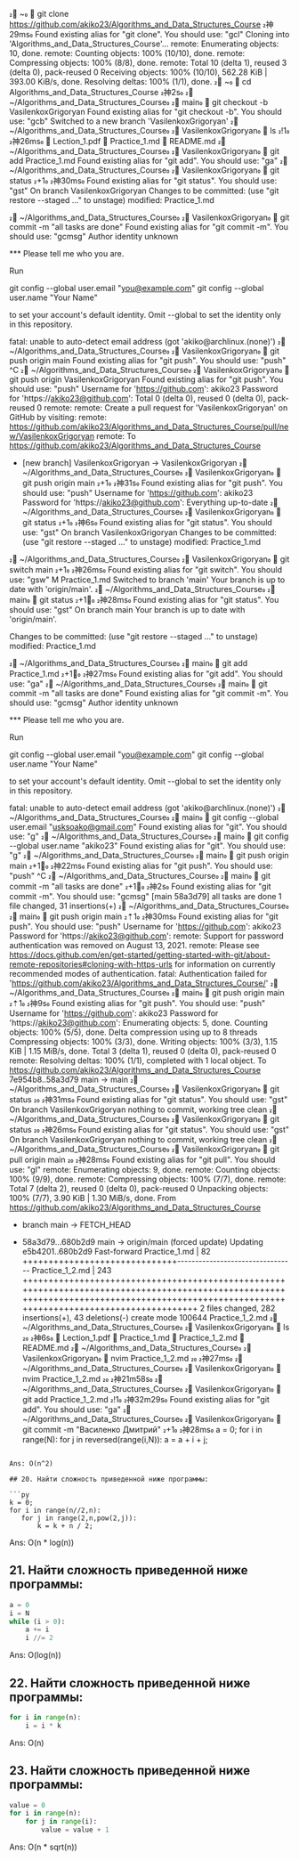  ~  git clone https://github.com/akiko23/Algorithms_and_Data_Structures_Course                                                                                                                       神29ms 
Found existing alias for "git clone". You should use: "gcl"
Cloning into 'Algorithms_and_Data_Structures_Course'...
remote: Enumerating objects: 10, done.
remote: Counting objects: 100% (10/10), done.
remote: Compressing objects: 100% (8/8), done.
remote: Total 10 (delta 1), reused 3 (delta 0), pack-reused 0
Receiving objects: 100% (10/10), 562.28 KiB | 393.00 KiB/s, done.
Resolving deltas: 100% (1/1), done.
 ~  cd Algorithms_and_Data_Structures_Course                                                                                                                                                           神2s 
 ~/Algorithms_and_Data_Structures_Course  main  git checkout -b VasilenkoxGrigoryan
Found existing alias for "git checkout -b". You should use: "gcb"
Switched to a new branch 'VasilenkoxGrigoryan'
 ~/Algorithms_and_Data_Structures_Course  VasilenkoxGrigoryan  ls                  !1 神26ms 
 Lection_1.pdf   Practice_1.md   README.md
 ~/Algorithms_and_Data_Structures_Course  VasilenkoxGrigoryan  git add Practice_1.md 
Found existing alias for "git add". You should use: "ga"
 ~/Algorithms_and_Data_Structures_Course  VasilenkoxGrigoryan  git status          +1 神30ms 
Found existing alias for "git status". You should use: "gst"
On branch VasilenkoxGrigoryan
Changes to be committed:
  (use "git restore --staged <file>..." to unstage)
	modified:   Practice_1.md

 ~/Algorithms_and_Data_Structures_Course  VasilenkoxGrigoryan  git commit -m "all tasks are done"
Found existing alias for "git commit -m". You should use: "gcmsg"
Author identity unknown

*** Please tell me who you are.

Run

  git config --global user.email "you@example.com"
  git config --global user.name "Your Name"

to set your account's default identity.
Omit --global to set the identity only in this repository.

fatal: unable to auto-detect email address (got 'akiko@archlinux.(none)')
 ~/Algorithms_and_Data_Structures_Course  VasilenkoxGrigoryan  git push origin main
Found existing alias for "git push". You should use: "push"
^C
 ~/Algorithms_and_Data_Structures_Course  VasilenkoxGrigoryan  git push origin VasilenkoxGrigoryan
Found existing alias for "git push". You should use: "push"
Username for 'https://github.com': akiko23
Password for 'https://akiko23@github.com': 
Total 0 (delta 0), reused 0 (delta 0), pack-reused 0
remote: 
remote: Create a pull request for 'VasilenkoxGrigoryan' on GitHub by visiting:
remote:      https://github.com/akiko23/Algorithms_and_Data_Structures_Course/pull/new/VasilenkoxGrigoryan
remote: 
To https://github.com/akiko23/Algorithms_and_Data_Structures_Course
 * [new branch]      VasilenkoxGrigoryan -> VasilenkoxGrigoryan
 ~/Algorithms_and_Data_Structures_Course  VasilenkoxGrigoryan  git push origin main +1 神31s 
Found existing alias for "git push". You should use: "push"
Username for 'https://github.com': akiko23
Password for 'https://akiko23@github.com': 
Everything up-to-date
 ~/Algorithms_and_Data_Structures_Course  VasilenkoxGrigoryan  git status            +1 神6s 
Found existing alias for "git status". You should use: "gst"
On branch VasilenkoxGrigoryan
Changes to be committed:
  (use "git restore --staged <file>..." to unstage)
	modified:   Practice_1.md

 ~/Algorithms_and_Data_Structures_Course  VasilenkoxGrigoryan  git switch main     +1 神26ms 
Found existing alias for "git switch". You should use: "gsw"
M	Practice_1.md
Switched to branch 'main'
Your branch is up to date with 'origin/main'.
 ~/Algorithms_and_Data_Structures_Course  main  git status                        +1 神28ms 
Found existing alias for "git status". You should use: "gst"
On branch main
Your branch is up to date with 'origin/main'.

Changes to be committed:
  (use "git restore --staged <file>..." to unstage)
	modified:   Practice_1.md

 ~/Algorithms_and_Data_Structures_Course  main  git add Practice_1.md             +1 神27ms 
Found existing alias for "git add". You should use: "ga"
 ~/Algorithms_and_Data_Structures_Course  main  git commit -m "all tasks are done"
Found existing alias for "git commit -m". You should use: "gcmsg"
Author identity unknown

*** Please tell me who you are.

Run

  git config --global user.email "you@example.com"
  git config --global user.name "Your Name"

to set your account's default identity.
Omit --global to set the identity only in this repository.

fatal: unable to auto-detect email address (got 'akiko@archlinux.(none)')
 ~/Algorithms_and_Data_Structures_Course  main  git config --global user.email "usksoako@gmail.com"
Found existing alias for "git". You should use: "g"
 ~/Algorithms_and_Data_Structures_Course  main  git config --global user.name "akiko23"
Found existing alias for "git". You should use: "g"
 ~/Algorithms_and_Data_Structures_Course  main  git push origin main              +1 神22ms 
Found existing alias for "git push". You should use: "push"
^C
 ~/Algorithms_and_Data_Structures_Course  main  git commit -m "all tasks are done"  +1 神2s 
Found existing alias for "git commit -m". You should use: "gcmsg"
[main 58a3d79] all tasks are done
 1 file changed, 31 insertions(+)
 ~/Algorithms_and_Data_Structures_Course  main  git push origin main               ⇡1 神30ms 
Found existing alias for "git push". You should use: "push"
Username for 'https://github.com': akiko23
Password for 'https://akiko23@github.com': 
remote: Support for password authentication was removed on August 13, 2021.
remote: Please see https://docs.github.com/en/get-started/getting-started-with-git/about-remote-repositories#cloning-with-https-urls for information on currently recommended modes of authentication.
fatal: Authentication failed for 'https://github.com/akiko23/Algorithms_and_Data_Structures_Course/'
 ~/Algorithms_and_Data_Structures_Course  main  git push origin main                 ⇡1 神9s 
Found existing alias for "git push". You should use: "push"
Username for 'https://github.com': akiko23
Password for 'https://akiko23@github.com': 
Enumerating objects: 5, done.
Counting objects: 100% (5/5), done.
Delta compression using up to 8 threads
Compressing objects: 100% (3/3), done.
Writing objects: 100% (3/3), 1.15 KiB | 1.15 MiB/s, done.
Total 3 (delta 1), reused 0 (delta 0), pack-reused 0
remote: Resolving deltas: 100% (1/1), completed with 1 local object.
To https://github.com/akiko23/Algorithms_and_Data_Structures_Course
   7e954b8..58a3d79  main -> main
 ~/Algorithms_and_Data_Structures_Course  VasilenkoxGrigoryan  git status                                                                                                                       神31ms 
Found existing alias for "git status". You should use: "gst"
On branch VasilenkoxGrigoryan
nothing to commit, working tree clean
 ~/Algorithms_and_Data_Structures_Course  VasilenkoxGrigoryan  git status                                                                                                                       神26ms 
Found existing alias for "git status". You should use: "gst"
On branch VasilenkoxGrigoryan
nothing to commit, working tree clean
 ~/Algorithms_and_Data_Structures_Course  VasilenkoxGrigoryan  git pull origin main                                                                                                             神28ms 
Found existing alias for "git pull". You should use: "gl"
remote: Enumerating objects: 9, done.
remote: Counting objects: 100% (9/9), done.
remote: Compressing objects: 100% (7/7), done.
remote: Total 7 (delta 2), reused 0 (delta 0), pack-reused 0
Unpacking objects: 100% (7/7), 3.90 KiB | 1.30 MiB/s, done.
From https://github.com/akiko23/Algorithms_and_Data_Structures_Course
 * branch            main       -> FETCH_HEAD
 + 58a3d79...680b2d9 main       -> origin/main  (forced update)
Updating e5b4201..680b2d9
Fast-forward
 Practice_1.md   |  82 ++++++++++++++++++++++++++++++---------------------------------
 Practice_1_2.md | 243 +++++++++++++++++++++++++++++++++++++++++++++++++++++++++++++++++++++++++++++++++++++++++++++++++++++++++++++++++++++++++++++++++++++++++++++++++++++++++++++++++++++++++++++++++++++++++++
 2 files changed, 282 insertions(+), 43 deletions(-)
 create mode 100644 Practice_1_2.md
 ~/Algorithms_and_Data_Structures_Course  VasilenkoxGrigoryan  ls                                                                                                                                 神6s 
 Lection_1.pdf   Practice_1.md   Practice_1_2.md   README.md
 ~/Algorithms_and_Data_Structures_Course  VasilenkoxGrigoryan  nvim Practice_1_2.md                                                                                                             神27ms 
 ~/Algorithms_and_Data_Structures_Course  VasilenkoxGrigoryan  nvim Practice_1_2.md                                                                                                           神21m58s 
 ~/Algorithms_and_Data_Structures_Course  VasilenkoxGrigoryan  git add Practice_1_2.md                                                                                                     !1 神32m29s 
Found existing alias for "git add". You should use: "ga"
 ~/Algorithms_and_Data_Structures_Course  VasilenkoxGrigoryan  git commit -m "Василенко Дмитрий"                                                                                             +1 神28ms 
a = 0;
for i in range(N):
    for j in reversed(range(i,N)):
        a = a + i + j;
 ```

Ans: O(n^2)

## 20. Найти сложность приведенной ниже программы: 
 
```py
k = 0;
for i in range(n//2,n):
    for j in range(2,n,pow(2,j)):
        k = k + n / 2;
 ```

Ans: O(n * log(n))

## 21. Найти сложность приведенной ниже программы: 
```py
a = 0
i = N
while (i > 0):
    a += i
    i //= 2
``` 

Ans: O(log(n))

## 22. Найти сложность приведенной ниже программы: 

```py
for i in range(n):
    i = i * k
```

Ans: O(n)

## 23. Найти сложность приведенной ниже программы: 

```py
value = 0
for i in range(n):
    for j in range(i):
        value = value + 1
```

Ans: O(n * sqrt(n))
